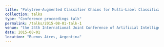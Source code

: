 ```yaml
---
title: "Polytree-Augmented Classifier Chains for Multi-Label Classification"
collection: talks
type: "Conference proceedings talk"
permalink: /talks/2015-08-01-talk-1
venue: "the 24th International Joint Conference of Artificial Intelligence (IJCAI 2015)"
date: 2015-08-01
location: "Buenos Aires, Argentina"
---
```


<!---This is a description of your conference proceedings talk, note the different field in type. You can put anything in this field.--->

